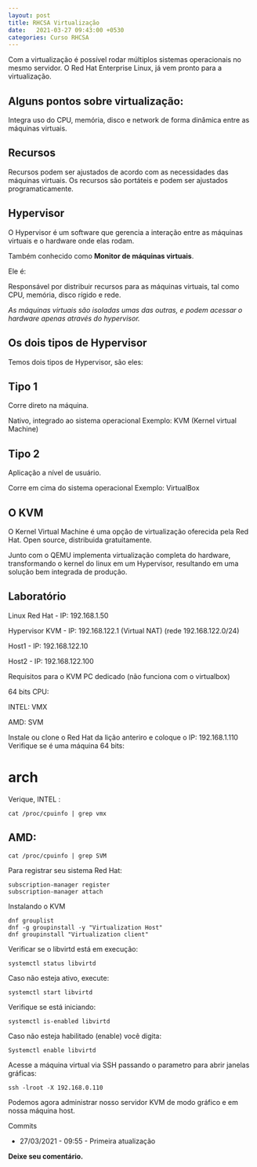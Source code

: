 ```yaml
---
layout: post
title: RHCSA Virtualização
date:   2021-03-27 09:43:00 +0530
categories: Curso RHCSA
---
```

Com a virtualização é possível rodar múltiplos sistemas operacionais no mesmo servidor. O Red Hat Enterprise Linux, já vem pronto para a virtualização. 

## Alguns pontos sobre virtualização:

Integra uso do CPU, memória, disco e network de forma dinâmica entre as máquinas virtuais.

## Recursos

Recursos podem ser ajustados de acordo com as necessidades das máquinas virtuais. Os recursos são portáteis e podem ser ajustados programaticamente.

## Hypervisor
O Hypervisor é um software que gerencia a interação entre as máquinas virtuais e o hardware onde elas rodam.

Também conhecido como **Monitor de máquinas virtuais**.

Ele é:

Responsável por distribuir recursos para as máquinas virtuais, tal como CPU, memória, disco rígido e rede.

*As máquinas virtuais são isoladas umas das outras, e podem acessar o hardware apenas através do hypervisor.* 

## Os dois tipos de Hypervisor
Temos dois tipos de Hypervisor, são eles:

## Tipo 1

Corre direto na máquina.

Nativo, integrado ao sistema operacional
Exemplo: KVM (Kernel virtual Machine)

## Tipo 2
Aplicação a nível de usuário.

Corre em cima do sistema operacional
Exemplo: VirtualBox

## O KVM
O Kernel Virtual Machine é uma opção de virtualização oferecida pela Red Hat. Open source, distribuida gratuitamente.

Junto com o QEMU implementa virtualização completa do hardware, transformando o kernel do linux em um Hypervisor, resultando em uma solução bem integrada de produção.

## Laboratório
Linux Red Hat - IP: 192.168.1.50

Hypervisor KVM - IP: 192.168.122.1 (Virtual NAT)
(rede 192.168.122.0/24)

Host1 - IP: 192.168.122.10

Host2 - IP: 192.168.122.100

Requisitos para o KVM
PC dedicado (não funciona com o virtualbox)

64 bits CPU:

INTEL: VMX

AMD: SVM

Instale ou clone o Red Hat da lição anteriro e coloque o IP: 192.168.1.110 Verifique se é uma máquina 64 bits:

# arch
Verique, INTEL :

```cat /proc/cpuinfo | grep vmx```

## AMD:

```cat /proc/cpuinfo | grep SVM```

Para registrar seu sistema Red Hat:

```
subscription-manager register
subscription-manager attach
```
Instalando o KVM

```
dnf grouplist
dnf -g groupinstall -y "Virtualization Host"
dnf groupinstall "Virtualization client"
```

Verificar se o libvirtd está em execução:

```systemctl status libvirtd```

Caso não esteja ativo, execute:

```systemctl start libvirtd```

Verifique se está iniciando:

```systemctl is-enabled libvirtd```

Caso não esteja habilitado (enable) você digita:

```Systemctl enable libvirtd```

Acesse a máquina virtual via SSH passando o parametro para abrir janelas gráficas:

```ssh -lroot -X 192.168.0.110```

Podemos agora administrar nosso servidor KVM de modo gráfico e em nossa máquina host.

Commits
- 27/03/2021 - 09:55 - Primeira atualização

**Deixe seu comentário.**

